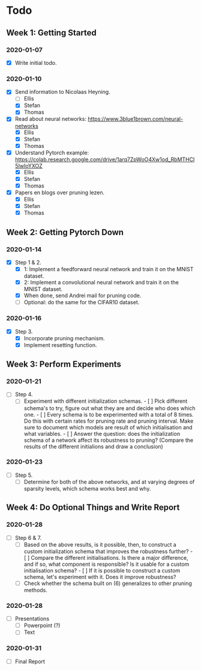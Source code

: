 # Todo

## Week 1: Getting Started
### 2020-01-07
- [x] Write initial todo.

### 2020-01-10
- [x] Send information to Nicolaas Heyning.
    - [ ] Ellis
    - [x] Stefan
    - [x] Thomas
- [x] Read about neural networks: https://www.3blue1brown.com/neural-networks
    - [X] Ellis
    - [x] Stefan
    - [x] Thomas
- [x] Understand Pytorch example: https://colab.research.google.com/drive/1arq7ZpWoO4Xw1od_RbMTHCl5IwIoYXOZ
    - [X] Ellis
    - [X] Stefan
    - [x] Thomas
- [x] Papers en blogs over pruning lezen.
    - [X] Ellis
    - [X] Stefan
    - [x] Thomas

## Week 2: Getting Pytorch Down
### 2020-01-14
- [x] Step 1 & 2.
    - [x] 1: Implement a feedforward neural network and train it on the MNIST dataset.
    - [x] 2: Implement a convolutional neural network and train it on the MNIST dataset.
    - [x] When done, send Andrei mail for pruning code.
    - [ ] Optional: do the same for the CIFAR10 dataset.

### 2020-01-16
- [x] Step 3.
    - [x] Incorporate pruning mechanism.
    - [x] Implement resetting function.

## Week 3: Perform Experiments
### 2020-01-21
- [ ] Step 4.
    - [ ] Experiment with different initialization schemas.
          - [ ] Pick different schema's to try, figure out what they are
                and decide who does which one.
                - [ ] Every schema is to be experimented with a total of 8 times. 
                      Do this with certain rates for pruning rate and pruning interval.
                      Make sure to document which models are result of which initialisation and what variables.
          - [ ] Answer the question: does the initialization schema of a
                network affect its robustness to pruning? (Compare the results of the different initialions and
                draw a conclusion)

### 2020-01-23
- [ ] Step 5.
    - [ ] Determine for both of the above networks, and at varying degrees of
          sparsity levels, which schema works best and why.

## Week 4: Do Optional Things and Write Report
### 2020-01-28
- [ ] Step 6 & 7.
    - [ ] Based on the above results, is it possible, then, to construct a
          custom initialization schema that improves the robustness further?
          - [ ] Compare the different initialisations. Is there a major difference, and if so, what component
                is responsible? Is it usable for a custom initialisation schema?
          - [ ] If it is possible to construct a custom schema, let's experiment with it. Does it improve robustness?
    - [ ] Check whether the schema built on (6) generalizes to other pruning methods.

### 2020-01-28
- [ ] Presentations
    - [ ] Powerpoint (?)
    - [ ] Text

### 2020-01-31
- [ ] Final Report
